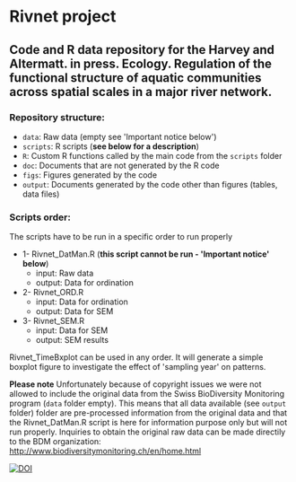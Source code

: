 # Rivnet project 

## Code and R data repository for the Harvey and Altermatt. in press. Ecology. Regulation of the functional structure of aquatic communities across spatial scales in a major river network.

### Repository structure:
- `data`: Raw data (empty see 'Important notice below')
- `scripts`: R scripts (**see below for a description**)
- `R`: Custom R functions called by the main code from the `scripts` folder
- `doc`: Documents that are not generated by the R code 
- `figs`: Figures generated by the code
- `output`: Documents generated by the code other than figures (tables, data files)

### Scripts order: 
The scripts have to be run in a specific order to run properly
- 1- Rivnet_DatMan.R (**this script cannot be run - 'Important notice' below**)
   - input: Raw data
   - output: Data for ordination
- 2- Rivnet_ORD.R
   - input: Data for ordination
   - output: Data for SEM
- 3- Rivnet_SEM.R
   - input: Data for SEM
   - output: SEM results

Rivnet_TimeBxplot can be used in any order. It will generate a simple boxplot figure to investigate the effect of 'sampling year' on patterns. 

**Please note**
Unfortunately because of copyright issues we were not allowed to include the original data from the Swiss BioDiversity Monitoring program (`data` folder empty). This means that all data available (see `output` folder) folder are pre-processed information from the original data and that the Rivnet_DatMan.R script is here for information purpose only but will not run properly. Inquiries to obtain the original raw data can be made directily to the BDM organization: http://www.biodiversitymonitoring.ch/en/home.html

[![DOI](https://zenodo.org/badge/83574106.svg)](https://zenodo.org/badge/latestdoi/83574106)
